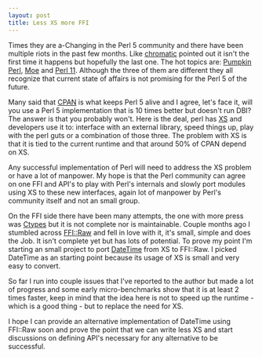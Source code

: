 ```yaml
---
layout: post
title: Less XS more FFI
---
```


Times they are a-Changing in the Perl 5 community and there have been multiple riots in the past few months. Like [chromatic][1] pointed out it isn't the first time it happens but hopefully the last one. The hot topics are: [Pumpkin Perl][2], [Moe][3] and [Perl 11][4]. Although the three of them are different they all recognize that current state of affairs is not promising for the Perl 5 of the future.

Many said that [CPAN][5] is what keeps Perl 5 alive and I agree, let's face it, will you use a Perl 5 implementation that is 10 times better but doesn't run DBI? The answer is that you probably won't. Here is the deal, perl has [XS][6] and developers use it to: interface with an external library, speed things up, play with the perl guts or a combination of those three. The problem with XS is that it is tied to the current runtime and that around 50% of CPAN depend on XS. 

Any successful implementation of Perl will need to address the XS problem or have a lot of manpower. My hope is that the Perl community can agree on one FFI and API's to play with Perl's internals and slowly port modules using XS to these new interfaces, again lot of manpower by Perl's community itself and not an small group.

On the FFI side there have been many attempts, the one with more press was [Ctypes][7] but it is not complete nor is maintainable. Couple months ago I stumbled across [FFI::Raw][8] and fell in love with it, it's small, simple and does the Job. It isn't complete yet but has lots of potential. To prove my point I'm starting an small project to port [DateTime][9] from XS to FFI::Raw. I picked DateTime as an starting point because its usage of XS is small and very easy to convert.

So far I run into couple issues that I've reported to the author but made a lot of progress and some early micro-benchmarks show that it is at least 2 times faster, keep in mind that the idea here is not to speed up the runtime - which is a good thing - but to replace the need for XS.

I hope I can provide an alternative implementation of DateTime using FFI::Raw soon and prove the point that we can write less XS and start discussions on defining API's necessary for any alternative to be successful.

[1]: http://www.modernperlbooks.com/mt/2013/01/how-forking-perl-5-could-work.html "chromatic"
[2]: http://shadow.cat/blog/matt-s-trout/pumpkin-perl-breakdown/ "Pumpkin Perl"
[3]: https://github.com/MoeOrganization/moe "Moe"
[4]: http://perl11.org/ "Perl11"
[5]: https://metacpan.org/ "CPAN"
[6]: http://perldoc.perl.org/perlxs.html "XS"
[7]: http://gitorious.org/perl-ctypes "Ctypes"
[8]: https://metacpan.org/module/FFI::Raw "FFI::Raw"
[9]: https://metacpan.org/module/DateTime "DateTime"


